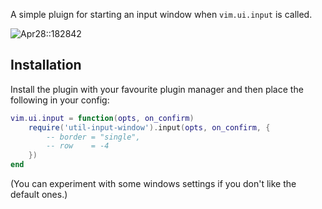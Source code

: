 A simple pluign for starting an input window when `vim.ui.input` is called.

![Apr28::182842](https://github.com/user-attachments/assets/d69daced-5135-4260-8d98-d68c085ba252)

## Installation

Install the plugin with your favourite plugin manager and then place the following in your config:

```lua
vim.ui.input = function(opts, on_confirm)
	require('util-input-window').input(opts, on_confirm, {
		-- border = "single",
		-- row    = -4
	})
end
```
(You can experiment with some windows settings if you don't like the default ones.)
